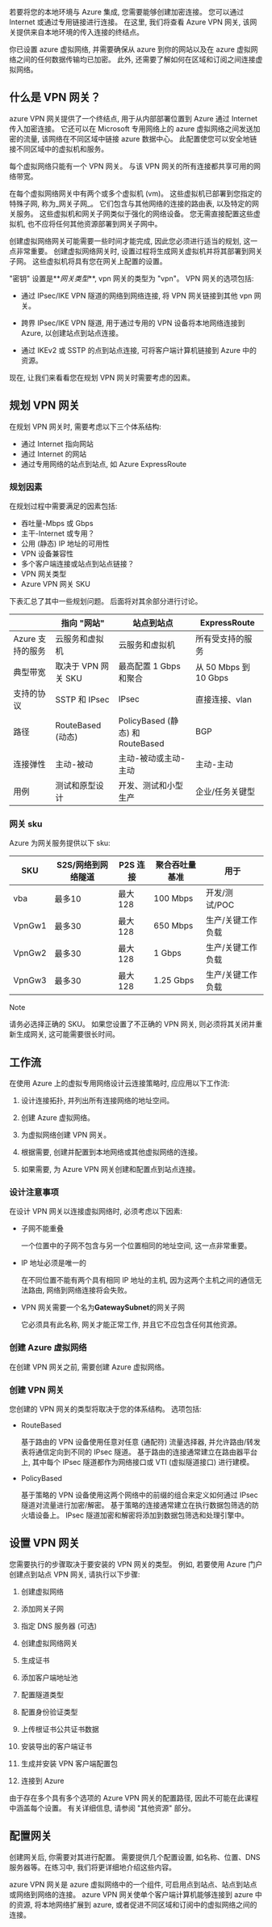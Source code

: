 若要将您的本地环境与 Azure 集成, 您需要能够创建加密连接。 您可以通过 Internet 或通过专用链接进行连接。 在这里, 我们将查看 Azure VPN 网关, 该网关提供来自本地环境的传入连接的终结点。

你已设置 azure 虚拟网络, 并需要确保从 azure 到你的网站以及在 azure 虚拟网络之间的任何数据传输均已加密。 此外, 还需要了解如何在区域和订阅之间连接虚拟网络。

## <a name="what-is-a-vpn-gateway"></a>什么是 VPN 网关？

azure VPN 网关提供了一个终结点, 用于从内部部署位置到 Azure 通过 Internet 传入加密连接。 它还可以在 Microsoft 专用网络上的 azure 虚拟网络之间发送加密的流量, 该网络在不同区域中链接 azure 数据中心。 此配置使您可以安全地链接不同区域中的虚拟机和服务。

每个虚拟网络只能有一个 VPN 网关。 与该 VPN 网关的所有连接都共享可用的网络带宽。

在每个虚拟网络网关中有两个或多个虚拟机 (vm)。 这些虚拟机已部署到您指定的特殊子网, 称为_网关子网_。 它们包含与其他网络的连接的路由表, 以及特定的网关服务。 这些虚拟机和网关子网类似于强化的网络设备。 您无需直接配置这些虚拟机, 也不应将任何其他资源部署到网关子网中。

创建虚拟网络网关可能需要一些时间才能完成, 因此您必须进行适当的规划, 这一点非常重要。 创建虚拟网络网关时, 设置过程将生成网关虚拟机并将其部署到网关子网。 这些虚拟机将具有您在网关上配置的设置。

"密钥" 设置是**_网关类型_**, vpn 网关的类型为 "vpn"。 VPN 网关的选项包括:

- 通过 IPsec/IKE VPN 隧道的网络到网络连接, 将 VPN 网关链接到其他 vpn 网关。

- 跨界 IPsec/IKE VPN 隧道, 用于通过专用的 VPN 设备将本地网络连接到 Azure, 以创建站点到站点连接。

- 通过 IKEv2 或 SSTP 的点到站点连接, 可将客户端计算机链接到 Azure 中的资源。

现在, 让我们来看看您在规划 VPN 网关时需要考虑的因素。

## <a name="plan-a-vpn-gateway"></a>规划 VPN 网关

在规划 VPN 网关时, 需要考虑以下三个体系结构:

- 通过 Internet 指向网站
- 通过 Internet 的网站
- 通过专用网络的站点到站点, 如 Azure ExpressRoute

### <a name="planning-factors"></a>规划因素

在规划过程中需要满足的因素包括:

- 吞吐量-Mbps 或 Gbps
- 主干-Internet 或专用？
- 公用 (静态) IP 地址的可用性
- VPN 设备兼容性
- 多个客户端连接或站点到站点链接？
- VPN 网关类型
- Azure VPN 网关 SKU

下表汇总了其中一些规划问题。 后面将对其余部分进行讨论。

|                           |  指向 "网站"            | 站点到站点                          |  ExpressRoute                 |
| -------------             | -------------             | -------------                         | ---------                     |
| Azure 支持的服务  | 云服务和虚拟机    | 云服务和虚拟机                | 所有受支持的服务        |
| 典型带宽         | 取决于 VPN 网关 SKU    | 最高配置 1 Gbps 和聚合         | 从 50 Mbps 到 10 Gbps       |
| 支持的协议       | SSTP 和 IPsec            | IPsec                                 | 直接连接、vlan      |
| 路径                   | RouteBased (动态)      | PolicyBased (静态) 和 RouteBased   | BGP                           |
| 连接弹性     | 主动-被动            | 主动-被动或主动-主动       | 主动-主动                 |
| 用例                  | 测试和原型设计   | 开发、测试和小型生产  | 企业/任务关键型   |

### <a name="gateway-skus"></a>网关 sku

Azure 为网关服务提供以下 sku:

| SKU              |  S2S/网络到网络隧道 | P2S 连接  |  聚合吞吐量基准   | 用于                         |
| -------------    | -------------             | -------------    | ---------                         | ---------                       |
| vba            | 最多10                    | 最大128          | 100 Mbps                          | 开发/测试/POC                    |
| VpnGw1           | 最多30                    | 最大128          | 650 Mbps                          | 生产/关键工作负载   |
| VpnGw2           | 最多30                    | 最大128          | 1 Gbps                            | 生产/关键工作负载   |
| VpnGw3           | 最多30                    | 最大128          | 1.25 Gbps                          | 生产/关键工作负载   |

> [!Note]
> 请务必选择正确的 SKU。 如果您设置了不正确的 VPN 网关, 则必须将其关闭并重新生成网关, 这可能需要很长时间。

## <a name="workflow"></a>工作流

在使用 Azure 上的虚拟专用网络设计云连接策略时, 应应用以下工作流:

1. 设计连接拓扑, 并列出所有连接网络的地址空间。

1. 创建 Azure 虚拟网络。

1. 为虚拟网络创建 VPN 网关。

1. 根据需要, 创建并配置到本地网络或其他虚拟网络的连接。

1. 如果需要, 为 Azure VPN 网关创建和配置点到站点连接。

### <a name="design-considerations"></a>设计注意事项

在设计 VPN 网关以连接虚拟网络时, 必须考虑以下因素:

- 子网不能重叠

    一个位置中的子网不包含与另一个位置相同的地址空间, 这一点非常重要。

- IP 地址必须是唯一的

    在不同位置不能有两个具有相同 IP 地址的主机, 因为这两个主机之间的通信无法路由, 网络到网络连接将会失败。

- VPN 网关需要一个名为**GatewaySubnet**的网关子网

    它必须具有此名称, 网关才能正常工作, 并且它不应包含任何其他资源。

### <a name="create-an-azure-virtual-network"></a>创建 Azure 虚拟网络

在创建 VPN 网关之前, 需要创建 Azure 虚拟网络。

### <a name="create-a-vpn-gateway"></a>创建 VPN 网关

您创建的 VPN 网关的类型将取决于您的体系结构。 选项包括:

- RouteBased

    基于路由的 VPN 设备使用任意对任意 (通配符) 流量选择器, 并允许路由/转发表将通信定向到不同的 IPsec 隧道。 基于路由的连接通常建立在路由器平台上, 其中每个 IPsec 隧道都作为网络接口或 VTI (虚拟隧道接口) 进行建模。

- PolicyBased

    基于策略的 VPN 设备使用这两个网络中的前缀的组合来定义如何通过 IPsec 隧道对流量进行加密/解密。 基于策略的连接通常建立在执行数据包筛选的防火墙设备上。 IPsec 隧道加密和解密将添加到数据包筛选和处理引擎中。

## <a name="set-up-a-vpn-gateway"></a>设置 VPN 网关

您需要执行的步骤取决于要安装的 VPN 网关的类型。 例如, 若要使用 Azure 门户创建点到站点 VPN 网关, 请执行以下步骤:

1. 创建虚拟网络

2. 添加网关子网

3. 指定 DNS 服务器 (可选)

4. 创建虚拟网络网关

5. 生成证书

6. 添加客户端地址池

7. 配置隧道类型

8. 配置身份验证类型

9. 上传根证书公共证书数据

10. 安装导出的客户端证书

11. 生成并安装 VPN 客户端配置包

12. 连接到 Azure

由于存在多个具有多个选项的 Azure VPN 网关的配置路径, 因此不可能在此课程中涵盖每个设置。 有关详细信息, 请参阅 "其他资源" 部分。

## <a name="configure-the-gateway"></a>配置网关

创建网关后, 你需要对其进行配置。  需要提供几个配置设置, 如名称、位置、DNS 服务器等。在练习中, 我们将更详细地介绍这些内容。

azure VPN 网关是 azure 虚拟网络中的一个组件, 可启用点到站点、站点到站点或网络到网络的连接。 azure VPN 网关使单个客户端计算机能够连接到 azure 中的资源, 将本地网络扩展到 azure, 或者促进不同区域和订阅中的虚拟网络之间的连接。
